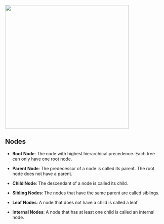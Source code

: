 <!--{type:Text+img}-->
<!--{title:Nodes}-->

<img src="https://upload.wikimedia.org/wikipedia/commons/thumb/d/da/Binary_search_tree.svg/1200px-Binary_search_tree.svg.png" width="400">

## Nodes

* **Root Node**: The node with highest hierarchical precedence. Each tree can only have one root node.

* **Parent Node**: The predecessor of a node is called its parent. The root node does not have a parent.

* **Child Node**: The descendant of a node is called its child.

* **Sibling Nodes**: The nodes that have the same parent are called siblings.

* **Leaf Nodes**: A node that does not have a child is called a leaf.

* **Internal Nodes**: A node that has at least one child is called an internal node.
